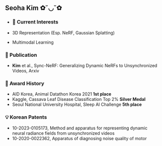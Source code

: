 ## Seoha Kim ✿˘◡˘✿


- ### 🌈 Current Interests

- 3D Representation (Esp. NeRF, Gaussian Splatting)
- Multimodal Learning


### 📝 Publication

- **Kim** et al., Sync-NeRF: Generalizing Dynamic NeRFs to Unsynchronized Videos, Arxiv


### 👑 Award History

- AID Korea, Animal Datathon Korea 2021 <b>1st place</b>
- Kaggle, Cassava Leaf Disease Classification Top 2% <b>Silver Medal</b>
- Seoul National University Hospital, Sleep AI Challenge <b>5th place</b>


### 💡 Korean Patents

- 10-2023-0105173, Method and apparatus for representing dynamic neural radiance fields from unsynchronized videos
- 10-2020-0022362, Apparatus of diagnosing noise quality of motor

